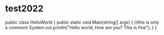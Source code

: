 # test2022
public class HelloWorld
{
public static void Main(string[] args)
{
//this is only a comment
System.out.println("Hello world, How are you? This is fine");
}
}